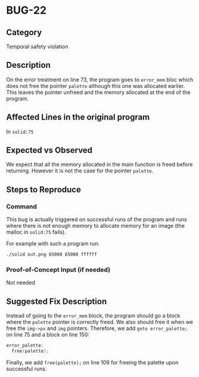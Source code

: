 # BUG-22

## Category

Temporal safety violation

## Description

On the error treatment on line 73, the program goes to `error_mem` bloc which does not free the pointer `palette`
although this one was allocated earlier. This leaves the pointer unfreed and the memory allocated at the end of the
program.

## Affected Lines in the original program

In `solid:75`

## Expected vs Observed

We expect that all the memory allocated in the main function is freed before returning. However it is not the case for
the pointer `palette`.

## Steps to Reproduce

### Command

This bug is actually triggered on successful runs of the program and runs where there is not enough memory to allocate
memory for an image (the malloc in `solid:75` fails).

For example with such a program run:

```bash
./solid out.png 65000 65000 ffffff
```

### Proof-of-Concept Input (if needed)

Not needed

## Suggested Fix Description

Instead of going to the `error_mem` block, the program should go a block where the `palette` pointer is correctly freed.
We also should free it when we free the `img->px` and `img` pointers. Therefore, we add `goto error_palette;` on line 75
and a block on line 150:

```C
error_palette:
  free(palette);
```

Finally, we add `free(palette);` on line 109 for freeing the palette upon successful runs.
